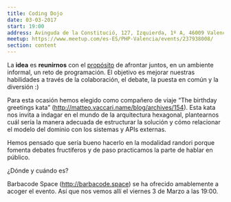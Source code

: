 ```yaml
---
title: Coding Dojo
date: 03-03-2017
start: 19:00
address: Avinguda de la Constitució, 127, Izquierda, 1º A, 46009 Valencia
meetup: https://www.meetup.com/es-ES/PHP-Valencia/events/237938008/
section: content
---
```


La **idea** es <strong>reunirnos</strong> con el <a href="http://google.es">propósito</a> de afrontar juntos, en un ambiente informal, un reto de programación. El objetivo es mejorar nuestras habilidades a través de la colaboración, el debate, la puesta en común y la diversión :)

Para esta ocasión hemos elegido como compañero de viaje “The birthday greetings kata” (http://matteo.vaccari.name/blog/archives/154). Esta kata nos invita a indagar en el mundo de la arquitectura hexagonal, plantearnos cuál sería la manera adecuada de estructurar la solución y cómo relacionar el modelo del dominio con los sistemas y APIs externas.

Hemos pensado que sería bueno hacerlo en la modalidad randori porque fomenta debates fructíferos y de paso practicamos la parte de hablar en público.

¿Dónde y cuándo es?

Barbacode Space (http://barbacode.space) se ha ofrecido amablemente a acoger el evento. Así que nos vemos allí el viernes 3 de Marzo a las 19:00.